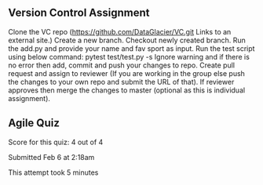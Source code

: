 ## Version Control Assignment

Clone the VC repo (https://github.com/DataGlacier/VC.git Links to an external site.) 
Create a new branch. 
Checkout newly created branch.
Run the add.py and provide your name and fav sport as input.
Run the test script using below command: pytest test/test.py -s
Ignore warning and if there is no error then add, commit and push your changes to repo.
Create pull request and assign to reviewer (If you are working in the group else push the changes to your own repo and submit the URL of that).
If reviewer approves then merge the changes to master (optional as this is individual assignment).



## Agile Quiz

Score for this quiz: 4 out of 4

Submitted Feb 6 at 2:18am

This attempt took 5 minutes

